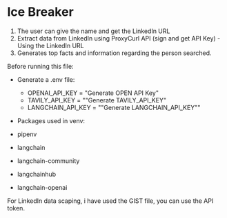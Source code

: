 # Ice Breaker

1. The user can give the name and get the LinkedIn URL
2. Extract data from LinkedIn using ProxyCurl API (sign and get API Key) - Using the LinkedIn URL
3. Generates top facts and information regarding the person searched.


Before running this file:
- Generate a .env file:
  -   OPENAI_API_KEY = "Generate OPEN API Key"
  -   TAVILY_API_KEY = ""Generate TAVILY_API_KEY"
  -   LANGCHAIN_API_KEY = ""Generate LANGCHAIN_API_KEY""
 
- Packages used in venv:
-  pipenv
-  langchain
-  langchain-community
-  langchainhub
-  langchain-openai


For LinkedIn data scaping, i have used the GIST file, you can use the API token.
